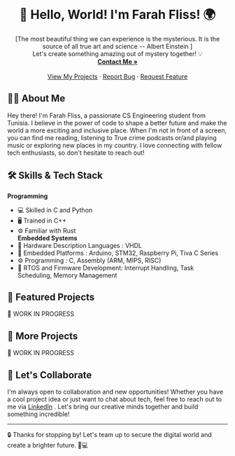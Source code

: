 <!-- PROJECT LOGO -->
<br />
<p align="center">
  <a href="https://github.com/FarahFliss">
  </a>

  <h1 align="center">🚀 Hello, World! I'm Farah Fliss! 🌍</h1>

  <p align="center">
    [The most beautiful thing we can experience is the mysterious. It is the source of all true art and science 
-- Albert Einstein ]
    <br />
    Let's create something amazing out of mystery together! 💡
    <br />
    <a href="mailto:0xfarahfliss@gmail.com"><strong>Contact Me »</strong></a>
    <br />
    <br />
    <a href="https://github.com/FarahFliss">View My Projects</a>
    ·
    <a href="https://github.com/FarahFliss/issues">Report Bug</a>
    ·
    <a href="https://github.com/FarahFliss/issues">Request Feature</a>
  </p>
</p>

<!-- ABOUT ME -->
## 🙋‍♂️ About Me

Hey there! I'm Farah Fliss, a passionate CS Engineering student from Tunisia. I believe in the power of code to shape a better future and make the world a more exciting and inclusive place. When I'm not in front of a screen, you can find me reading, listening to True crime podcasts or/and playing music or exploring new places in my country. I love connecting with fellow tech enthusiasts, so don't hesitate to reach out!

<!-- TECH STACK -->
## 🛠️ Skills & Tech Stack
**Programming**
- 💻 Skilled in C and Python 
- :desktop_computer: Trained in C++ 
- :gear: Familiar with Rust  
**Embedded Systems**
- :memo: Hardware Description Languages : VHDL 
- :electric_plug: Embedded Platforms : Arduino, STM32, Raspberry Pi, Tiva C Series
- :gear: Programming : C, Assembly (ARM, MIPS, RISC)
- :hammer: RTOS and Firmware Development: Interrupt Handling, Task Scheduling, Memory Management 

<!-- FEATURED PROJECT -->
## 🚀 Featured Projects

🎉 WORK IN PROGRESS


<!-- MORE PROJECTS -->
## 🌟 More Projects

🎉 WORK IN PROGRESS
<!-- Check out some of my other exciting projects:

 1. [Project Name](Link to project) - [Brief Description of the Project]
2. [Project Name](Link to project) - [Brief Description of the Project]
3. [Project Name](Link to project) - [Brief Description of the Project]
   ... -->

<!-- LET'S COLLABORATE -->
## 🤝 Let's Collaborate

I'm always open to collaboration and new opportunities! Whether you have a cool project idea or just want to chat about tech, feel free to reach out to me via [LinkedIn]([url](https://www.linkedin.com/in/farah-fliss/)) . Let's bring our creative minds together and build something incredible!

<!-- FUN FACT -->
<!-- ## 🎯 Fun Fact

Did you know that I once [Share an Interesting or Funny Fact about Yourself]? 🤫 -->

<!-- GOALS -->


---
🔒 Thanks for stopping by! Let's team up to secure the digital world and create a brighter future. 🚀💻
